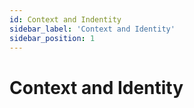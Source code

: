 ```yaml
---
id: Context and Indentity
sidebar_label: 'Context and Identity'
sidebar_position: 1
---
```


# Context and Identity